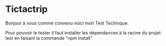 # Tictactrip
Bonjour à vous comme convenu voici mon Test Technique.

Pour pouvoir le tester il faut installer les dépendances à la racine du projet test en faisant la commande "npm install"
